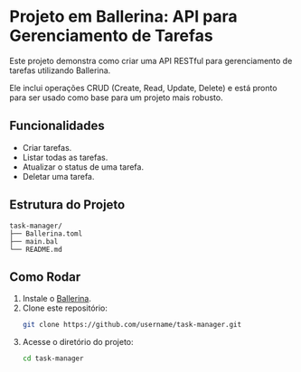 # Projeto em Ballerina: API para Gerenciamento de Tarefas

Este projeto demonstra como criar uma API RESTful para gerenciamento de tarefas utilizando Ballerina. 

Ele inclui operações CRUD (Create, Read, Update, Delete) e está pronto para ser usado como base para um projeto mais robusto.

## Funcionalidades
- Criar tarefas.
- Listar todas as tarefas.
- Atualizar o status de uma tarefa.
- Deletar uma tarefa.

## Estrutura do Projeto
```Plaintext
task-manager/
├── Ballerina.toml
├── main.bal
└── README.md
```

## Como Rodar

1. Instale o [Ballerina](https://ballerina.io/).
2. Clone este repositório:
   ```bash
   git clone https://github.com/username/task-manager.git
   ```
3. Acesse o diretório do projeto:
   ```bash
   cd task-manager
   ```
